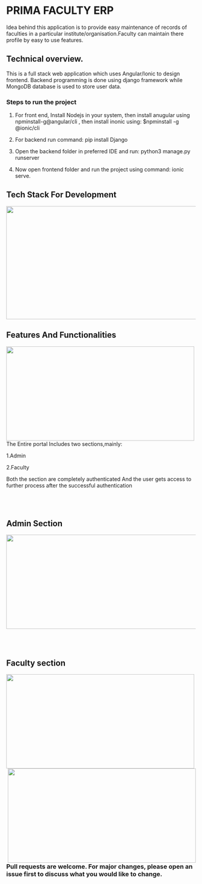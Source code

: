 # PRIMA FACULTY ERP 
Idea behind this application is to provide easy maintenance of records of faculties in a particular institute/organisation.Faculty can maintain there profile by easy to use features.

## Technical overview.
This  is a full stack web application which uses Angular/Ionic to design frontend. Backend programming is done using django framework while MongoDB database is used to store user data.

<!-- <div style="display: flex">
   <img src="readme_images/admin1.png">
   <img src="readme_images/admin2.png">
   <img src="readme_images/faculty1.png">
</div> -->


### Steps to run the project
1. For front end, Install Nodejs in your system, then install anugular using npminstall-g@angular/cli , then install inonic using:  $npminstall -g @ionic/cli 

2. For backend run command: pip install Django

3. Open the backend folder in preferred IDE and run: python3 manage.py runserver

4. Now open frontend folder and  run the project using command: ionic serve.

## Tech Stack For Development
<p align="center">
  <img width="1000" height="300" src="https://user-images.githubusercontent.com/85166951/220547339-f5f631bb-4247-4c51-a9da-934880e33604.jpg">
</p>
<!-- ![techstack](https://user-images.githubusercontent.com/85166951/220547339-f5f631bb-4247-4c51-a9da-934880e33604.jpg) -->

## Features And Functionalities

<img align="left" width="500" height="250" src="https://user-images.githubusercontent.com/85166951/220548187-05480286-b652-41bc-b0c9-c10920ec5d04.png">

The Entire portal Includes two sections,mainly:

1.Admin

2.Faculty

Both the section are completely authenticated 
And the user gets access to further process after the successful authentication 
<br></br>
<br></br>

## Admin Section
<p align="centre">
<img  width="1000" height="250" src="https://user-images.githubusercontent.com/85166951/220580718-acef74b4-d43a-4fa8-956d-1e7016f0d93d.jpg">
</p>
<br></br>

## Faculty section 
<p>
<img align="left" width="500" height="250" src="https://user-images.githubusercontent.com/85166951/220583588-047c4cde-3d9e-47de-a4c7-ae8dd3399ac8.png">


<img align="right" width="500" height="250" src="https://user-images.githubusercontent.com/85166951/220584331-fd544afb-531c-4c46-b0b1-7b14aaddd3b8.png">
</p>






###  Pull requests are welcome. For major changes, please open an issue first to discuss what you would like to change.

